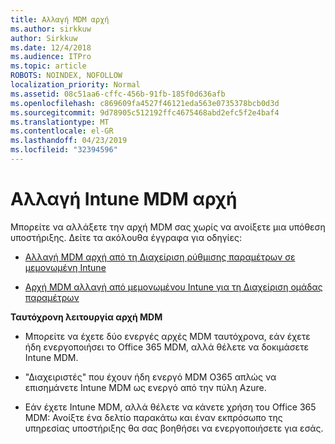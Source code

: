 ```yaml
---
title: Αλλαγή MDM αρχή
ms.author: sirkkuw
author: Sirkkuw
ms.date: 12/4/2018
ms.audience: ITPro
ms.topic: article
ROBOTS: NOINDEX, NOFOLLOW
localization_priority: Normal
ms.assetid: 08c51aa6-cffc-456b-91fb-185f0d636afb
ms.openlocfilehash: c869609fa4527f46121eda563e0735378bcb0d3d
ms.sourcegitcommit: 9d78905c512192ffc4675468abd2efc5f2e4baf4
ms.translationtype: MT
ms.contentlocale: el-GR
ms.lasthandoff: 04/23/2019
ms.locfileid: "32394596"
---
```

# <a name="change-intune-mdm-authority"></a>Αλλαγή Intune MDM αρχή

Μπορείτε να αλλάξετε την αρχή MDM σας χωρίς να ανοίξετε μια υπόθεση υποστήριξης. Δείτε τα ακόλουθα έγγραφα για οδηγίες:
  
- [Αλλαγή MDM αρχή από τη Διαχείριση ρύθμισης παραμέτρων σε μεμονωμένη Intune](https://docs.microsoft.com/sccm/mdm/deploy-use/migrate-change-mdm-authority)
    
- [Αρχή MDM αλλαγή από μεμονωμένου Intune για τη Διαχείριση ομάδας παραμέτρων](https://docs.microsoft.com/sccm/mdm/deploy-use/change-mdm-authority)
    
 **Ταυτόχρονη λειτουργία αρχή MDM**
  
- Μπορείτε να έχετε δύο ενεργές αρχές MDM ταυτόχρονα, εάν έχετε ήδη ενεργοποιήσει το Office 365 MDM, αλλά θέλετε να δοκιμάσετε Intune MDM.
    
- "Διαχειριστές" που έχουν ήδη ενεργό MDM O365 απλώς να επισημάνετε Intune MDM ως ενεργό από την πύλη Azure.
    
- Εάν έχετε Intune MDM, αλλά θέλετε να κάνετε χρήση του Office 365 MDM: Ανοίξτε ένα δελτίο παρακάτω και έναν εκπρόσωπο της υπηρεσίας υποστήριξης θα σας βοηθήσει να ενεργοποιήσετε για εσάς.
    

